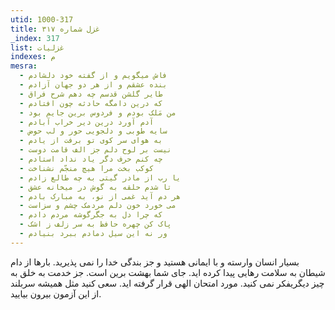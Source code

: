 ```yaml
---
utid: 1000-317
title: غزل شماره ۳۱۷
_index: 317
list: غزلیات
indexes: م
mesra:
  - فاش میگویم و از گفته خود دلشادم
  - بنده عشقم و از هر دو جهان آزادم
  - طایر گلشن قدسم چه دهم شرح فراق
  - که درین دامگه حادثه چون افتادم
  - من مَلک بودم و فردوس برین جایم بود
  - آدم آورد درین دیر خراب آبادم
  - سایه طوبی و دلجویی حور و لب حوض
  - به هوای سر کوی تو برفت از یادم
  - نیست بر لوح دلم جز الف قامت دوست
  - چه کنم حرف دگر یاد نداد استادم
  - کوکب بخت مرا هیچ منجّم نشناخت
  - یا رب از مادر گیتی به چه طالع زادم
  - تا شدم حلقه به گوش در میخانه عشق
  - هر دم آید غمی از نو، به مبارک بادم
  - می خورد خون دلم مردمک چشم و سزاست
  - که چرا دل به جگرگوشه مردم دادم
  - پاک کن چهره حافظ به سر زلف ز اشک
  - ور نه این سیل دمادم ببرد بنیادم
---
```

بسیار انسان وارسته و با ایمانی هستید و جز بندگی خدا را نمی پذیرید. بارها از دام شیطان به سلامت رهایی پیدا کرده اید. جای شما بهشت برین است. جز خدمت به خلق به چیز دیگریفکر نمی کنید. مورد امتحان الهی قرار گرفته اید. سعی کنید مثل همیشه سربلند از این آزمون بیرون بیایید.

